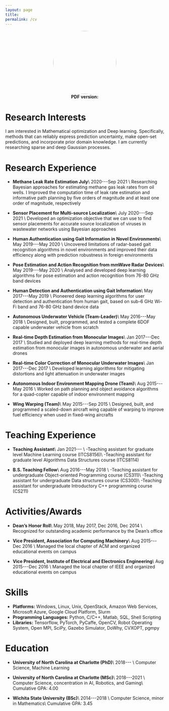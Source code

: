 ```yaml
---
layout: page
title:
permalink: /cv
---
```


<center><a href="url"><img src="{{ site.github.url }}/assets/img/Kalvik.jpg" height="auto" width="200" style="border-radius:50%"></a></center>
<center><b>PDF version: <a href="{{ site.github.url }}/assets/cv.pdf"><span style="color: #4285F4;"><i class="fa fa-file-text" aria-hidden="true"></i></span></a></b></center>

# Research Interests
I am interested in Mathematical optimization and Deep learning. Specifically, methods that can reliably express prediction uncertainty, make open-set predictions, and incorporate prior domain knowledge. I am currently researching sparse and deep Gaussian processes.

# Research Experience
- **Methane Leak Rate Estimation July**\\
  <span><i class="fa fa-calendar" aria-hidden="true"></i>  2020---Sep 2021 </span>\\
  Researching Bayesian approaches for estimating methane gas leak rates from oil wells. I Improved the computation time of leak rate estimation and informative path planning by five orders of magnitude and at least one order of magnitude, respectively

- **Sensor Placement for Multi-source Localization**\\
  <span><i class="fa fa-calendar" aria-hidden="true"></i>  July 2020---Sep 2021 </span>\\
  Developed an optimization objective that we can use to find sensor placements for accurate source localization of viruses in wastewater networks using Bayesian approaches

- **Human Authentication using Gait Information in Novel Environments**\\
  <span><i class="fa fa-calendar" aria-hidden="true"></i>  May 2019---May 2020 </span>\\
  Uncovered limitations of radar-based gait recognition algorithms in novel environments and improved their data efficiency along with prediction robustness in foreign environments

- **Pose Estimation  and Action Recognition from mmWave Radar Devices**\\
  <span><i class="fa fa-calendar" aria-hidden="true"></i>  May 2019---May 2020 </span>\\
  Analysed and developed deep learning algorithms for pose estimation and action recognition from 76-80 GHz band devices

- **Human Detection and Authentication using Gait Information**\\
  <span><i class="fa fa-calendar" aria-hidden="true"></i>  May 2017---May 2019 </span>\\
  Pioneered deep learning algorithms for user detection and authentication from human gait, based on sub-6 GHz Wi-Fi band and 76-80 GHz band device data

- **Autonomous Underwater Vehicle (Team-Leader)**\\
  <span><i class="fa fa-calendar" aria-hidden="true"></i>  May 2016---May 2018 </span>\\
  Designed, built, programmed, and tested a complete 6DOF capable underwater vehicle from scratch

- **Real-time Depth Estimation from Monocular Images**\\
  <span><i class="fa fa-calendar" aria-hidden="true"></i>  Jan 2017---Dec 2017 </span>\\
  Studied and deployed deep learning methods for real-time depth estimation from monocular images in autonomous underwater and aerial drones

- **Real-time Color Correction of Monocular Underwater Images**\\
  <span><i class="fa fa-calendar" aria-hidden="true"></i>  Jan 2017---Dec 2017 </span>\\
  Developed learning algorithms for mitigating distortions and light attenuation in underwater images

- **Autonomous Indoor Environment Mapping Drone (Team)**\\
  <span><i class="fa fa-calendar" aria-hidden="true"></i>  Aug 2015---May 2016 </span>\\
  Worked on path planning and object avoidance algorithms for a quad-copter capable of indoor environment mapping

- **Wing Warping (Team)**\\
  <span><i class="fa fa-calendar" aria-hidden="true"></i>  May 2015---Sep 2015 </span>\\
  Designed, built, and programmed a scaled-down aircraft wing capable of warping to improve fuel efficiency when used in fixed-wing aircrafts

# Teaching Experience
- **Teaching Assistant**\\
  <span><i class="fa fa-calendar" aria-hidden="true"></i>  Jan 2021--- </span>\\
  \-Teaching assistant for graduate level Machine Learning course (ITCS8156)\\
  \-Teaching assistant for graduate level Algorithms Data Structures course (ITCS8114)

- **B.S. Teaching Fellow**\\
  <span><i class="fa fa-calendar" aria-hidden="true"></i>  Aug 2016---May 2018 </span>\\
  \-Teaching assistant for undergraduate Object-oriented Programming course (CS311)\\
  \-Teaching assistant for undergraduate Data structures course (CS300)\\
  \-Teaching assistant for undergraduate Introductory C++ programming course (CS211)

# Activities/Awards
- **Dean’s Honor Roll**\\
  <span><i class="fa fa-calendar" aria-hidden="true"></i>  May 2018, May 2017, Dec 2016, Dec 2014 </span>\\
  Recognized for outstanding academic performance  by the Dean’s office

- **Vice President, Association for Computing Machinery**\\
  <span><i class="fa fa-calendar" aria-hidden="true"></i>  Aug 2015---Dec 2016 </span>\\
  Managed the local chapter of ACM and organized educational events on campus

- **Vice President, Institute of Electrical and Electronics Engineering**\\
  <span><i class="fa fa-calendar" aria-hidden="true"></i>  Aug 2015---Dec 2016 </span>\\
  Managed the local chapter of IEEE and organized educational events on campus

# Skills
- **Platforms:** Windows, Linux, Unix, OpenStack, Amazon Web Services, Microsoft Azure, Google Cloud Platform, Slurm
- **Programming Languages:** Python, C/C++, Matlab, SQL, Shell Scripting
- **Libraries:** Tensorflow, PyTorch, PyCaffe, OpenCV, Robot Operating System, Open MPI, SciPy, Gazebo Simulator, DoWhy, CVXOPT, pgmpy

# Education
- **University of North Carolina at Charlotte (PhD)**\\
  <span><i class="fa fa-calendar" aria-hidden="true"></i>  2018--- </span>\\
  Computer Science, Machine Learning

- **University of North Carolina at Charlotte (MSc)**\\
  <span><i class="fa fa-calendar" aria-hidden="true"></i>  2018---2021 </span>\\
  Computer Science, concentration in AI, Robotics, and Gaming\\
  Cumulative GPA: 4.00

- **Wichita State University (BSc)**\\
  <span><i class="fa fa-calendar" aria-hidden="true"></i>  2014---2018 </span>\\
  Computer Science, minor in Mathematics\\
  Cumulative GPA: 3.45
